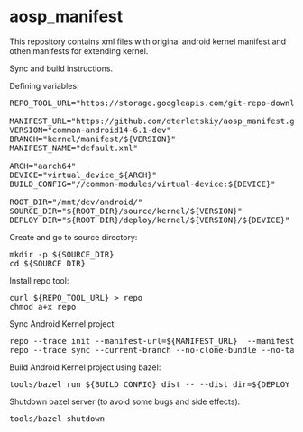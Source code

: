 # aosp_manifest

This repository contains xml files with original android kernel manifest and othen manifests for extending kernel.

Sync and build instructions.


Defining variables:

<pre>
REPO_TOOL_URL="https://storage.googleapis.com/git-repo-downloads/repo"

MANIFEST_URL="https://github.com/dterletskiy/aosp_manifest.git"
VERSION="common-android14-6.1-dev"
BRANCH="kernel/manifest/${VERSION}"
MANIFEST_NAME="default.xml"

ARCH="aarch64"
DEVICE="virtual_device_${ARCH}"
BUILD_CONFIG="//common-modules/virtual-device:${DEVICE}"

ROOT_DIR="/mnt/dev/android/"
SOURCE_DIR="${ROOT_DIR}/source/kernel/${VERSION}"
DEPLOY_DIR="${ROOT_DIR}/deploy/kernel/${VERSION}/${DEVICE}"
</pre>


Create and go to source directory:

<pre>
mkdir -p ${SOURCE_DIR}
cd ${SOURCE_DIR}
</pre>


Install repo tool:

<pre>
curl ${REPO_TOOL_URL} > repo
chmod a+x repo
</pre>


Sync Android Kernel project:

<pre>
repo --trace init --manifest-url=${MANIFEST_URL}  --manifest-name=${MANIFEST_NAME}  --manifest-branch=${BRANCH} --depth=1
repo --trace sync --current-branch --no-clone-bundle --no-tags
</pre>


Build Android Kernel project using bazel:

<pre>
tools/bazel run ${BUILD_CONFIG}_dist -- --dist_dir=${DEPLOY_DIR}
</pre>


Shutdown bazel server (to avoid some bugs and side effects):

<pre>
tools/bazel shutdown
</pre>
